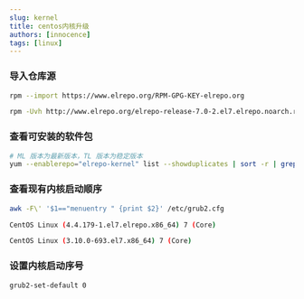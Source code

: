 ```yaml
---
slug: kernel
title: centos内核升级
authors: [innocence]
tags: [linux]
---
```


### 导入仓库源
```bash
rpm --import https://www.elrepo.org/RPM-GPG-KEY-elrepo.org

rpm -Uvh http://www.elrepo.org/elrepo-release-7.0-2.el7.elrepo.noarch.rpm
```

### 查看可安装的软件包
```bash
# ML 版本为最新版本，TL 版本为稳定版本
yum --enablerepo="elrepo-kernel" list --showduplicates | sort -r | grep kernel-lt.x86_64
```

### 查看现有内核启动顺序
```bash
awk -F\' '$1=="menuentry " {print $2}' /etc/grub2.cfg

CentOS Linux (4.4.179-1.el7.elrepo.x86_64) 7 (Core)

CentOS Linux (3.10.0-693.el7.x86_64) 7 (Core)
```

### 设置内核启动序号
```bash
grub2-set-default 0
```